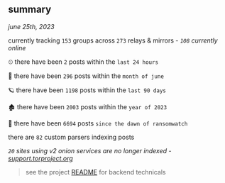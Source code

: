 
## summary
_june 25th, 2023_

currently tracking `153` groups across `273` relays & mirrors - _`108` currently online_

⏲ there have been `2` posts within the `last 24 hours`

🦈 there have been `296` posts within the `month of june`

🪐 there have been `1198` posts within the `last 90 days`

🏚 there have been `2003` posts within the `year of 2023`

🦕 there have been `6694` posts `since the dawn of ransomwatch`

there are `82` custom parsers indexing posts

_`20` sites using v2 onion services are no longer indexed - [support.torproject.org](https://support.torproject.org/onionservices/v2-deprecation/)_

> see the project [README](https://github.com/joshhighet/ransomwatch#ransomwatch--) for backend technicals
